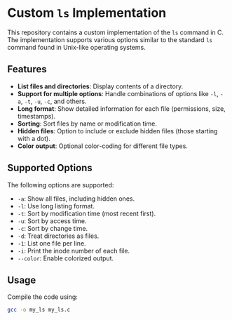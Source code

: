 # Custom `ls` Implementation

This repository contains a custom implementation of the `ls` command in C. The implementation supports various options similar to the standard `ls` command found in Unix-like operating systems.

## Features

- **List files and directories**: Display contents of a directory.
- **Support for multiple options**: Handle combinations of options like `-l`, `-a`, `-t`, `-u`, `-c`, and others.
- **Long format**: Show detailed information for each file (permissions, size, timestamps).
- **Sorting**: Sort files by name or modification time.
- **Hidden files**: Option to include or exclude hidden files (those starting with a dot).
- **Color output**: Optional color-coding for different file types.

## Supported Options

The following options are supported:

- `-a`: Show all files, including hidden ones.
- `-l`: Use long listing format.
- `-t`: Sort by modification time (most recent first).
- `-u`: Sort by access time.
- `-c`: Sort by change time.
- `-d`: Treat directories as files.
- `-1`: List one file per line.
- `-i`: Print the inode number of each file.
- `--color`: Enable colorized output.

## Usage

Compile the code using:

```bash
gcc -o my_ls my_ls.c

